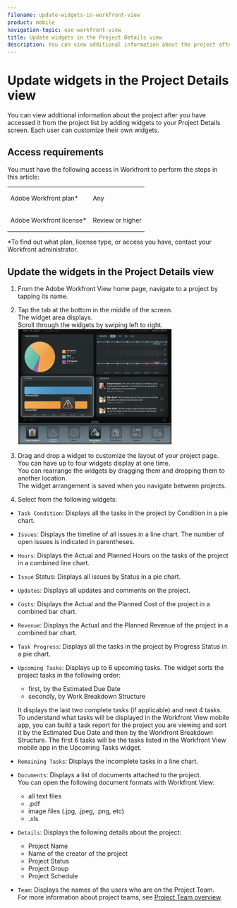```yaml
---
filename: update-widgets-in-workfront-view
product: mobile
navigation-topic: use-workfront-view
title: Update widgets in the Project Details view
description: You can view additional information about the project after you have accessed it from the project list by adding widgets to your Project Details screen. Each user can customize their own widgets.
---
```


# Update widgets in the Project Details view

You can view additional information about the project after you have accessed it from the project list by adding widgets to your Project Details screen. Each user can customize their own widgets.

## Access requirements

You must have the following access in Workfront to perform the steps in this article:

<table cellspacing="0"> 
 <col> 
 </col> 
 <col> 
 </col> 
 <tbody> 
  <tr> 
   <td role="rowheader">Adobe Workfront plan*</td> 
   <td> <p>Any</p> </td> 
  </tr> 
  <tr> 
   <td role="rowheader">Adobe Workfront license*</td> 
   <td> <p>Review or higher</p> </td> 
  </tr> 
 </tbody> 
</table>

&#42;To find out what plan, license type, or access you have, contact your Workfront administrator.

## Update the widgets in the Project Details view

1. From the Adobe Workfront View home page, navigate to a project by tapping its name.
1. Tap the tab at the bottom in the middle of the screen.  
   The widget area displays.  
   Scroll through the widgets by swiping left to right.  
   ![](assets/screen-shot-2013-009-11-at-8.25.01-am-350x262.png)

1. Drag and drop a widget to customize the layout of your project page.  
   You can have up to four widgets display at one time.  
   You can rearrange the widgets by dragging them and dropping them to another location.  
   The widget arrangement is saved when you navigate between projects.

1. Select from the following widgets:

  * `Task Condition`: Displays all the tasks in the project by Condition in a pie chart.
  * `Issues`: Displays the timeline of all issues in a line chart. The number of open issues is indicated in parentheses.
  * `Hours`: Displays the Actual and Planned Hours on the tasks of the project in a combined line chart.
  * `Issue` Status: Displays all issues by Status in a pie chart.
  * `Updates`: Displays all updates and comments on the project.
  * `Costs`: Displays the Actual and the Planned Cost of the project in a combined bar chart.
  * `Revenue`: Displays the Actual and the Planned Revenue of the project in a combined bar chart.
  * `Task Progress`: Displays all the tasks in the project by Progress Status in a pie chart.
  * `Upcoming Tasks`: Displays up to 6 upcoming tasks.&nbsp;The widget sorts the project tasks in the following order:

    * first, by the Estimated Due Date
    * secondly, by Work Breakdown Structure

    It displays the last two complete tasks (if applicable) and next 4 tasks. To understand what tasks will be displayed in the Workfront View mobile app, you can build a task report for the project you are viewing and sort it by the Estimated Due Date and then by the Workfront Breakdown Structure. The first 6 tasks will be the tasks listed in the Workfront View mobile app in the Upcoming Tasks widget.
  
  * `Remaining Tasks`: Displays the incomplete tasks in a line chart.
  * `Documents`: Displays a list of documents attached to the project.  
    You can open the following document formats with Workfront View:

    * all text files
    * .pdf
    * image files (.jpg, .jpeg, .png, etc)
    * .xls&nbsp;

  * `Details`: Displays the following details about the project:

    * Project Name
    * Name of the creator of the project
    * Project Status
    * Project Group
    * Project Schedule

  * `Team`: Displays the names of the users who are on the Project Team.  
    For more information about project teams, see [Project Team overview](../../../manage-work/projects/planning-a-project/project-team-overview.md).

